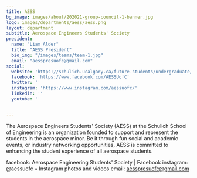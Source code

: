 ```yaml
---
title: AESS
bg_image: images/about/202021-group-council-1-banner.jpg
logo: images/departments/aess/aess.png
layout: department
subtitle: Aerospace Engineers Students' Society
president:
  name: "Liam Alder"
  title: "AESS President"
  bio_img: "/images/teams/team-1.jpg"
  email: "aesspresuofc@gmail.com"
social:
  website: 'https://schulich.ucalgary.ca/future-students/undergraduate/programs/minors/aerospace-engineering'
  facebook: 'https://www.facebook.com/AESSUofC'
  twitter: ''
  instagram: 'https://www.instagram.com/aessuofc/'
  linkedin: ''
  youtube: ''


---
```

The Aerospace Engineers Students' Society (AESS) at the Schulich School of Engineering is an organization founded to support and represent the students in the aerospace minor. Be it through fun social and academic events, or industry networking opportunities, AESS is committed to enhancing the student experience of all aerospace students.

facebook: Aerospace Engineering Students' Society | Facebook
instagram: @aessuofc • Instagram photos and videos
email: aesspresuofc@gmail.com